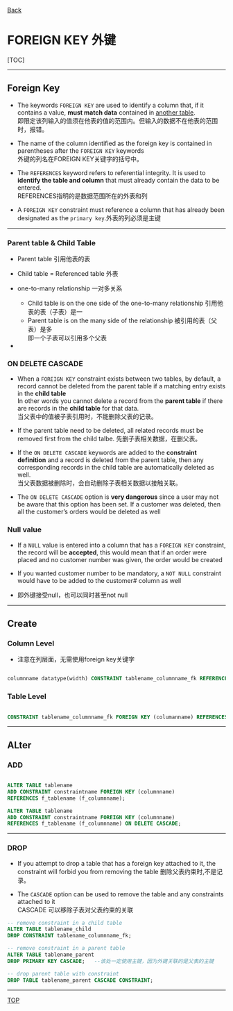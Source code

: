 [Back](../index.md)

# FOREIGN KEY 外键

[TOC]

---

## Foreign Key

- The keywords `FOREIGN KEY` are used to identify a column that, if it contains a value, **must match data** contained in <u>another table</u>.<br>即限定该列输入的值须在他表的值的范围内。但输入的数据不在他表的范围时，报错。

- The name of the column identified as the foreign key is contained in parentheses after the `FOREIGN KEY` keywords<br>外键的列名在FOREIGN KEY关键字的括号中。

- The `REFERENCES` keyword refers to referential integrity. It is used to **identify the table and column** that must already contain the data to be entered.<br>REFERENCES指明的是数据范围所在的外表和列

- A `FOREIGN KEY` constraint must reference a column that has already been designated as the `primary key`.外表的列必须是主键 

---

### Parent table & Child Table

- Parent table 引用他表的表

- Child table = Referenced table 外表

- one-to-many relationship 一对多关系
    - Child table is on the one side of the one-to-many relationship 引用他表的表（子表）是一
    - Parent table is on the many side of the relationship 被引用的表（父表）是多
    <br>即一个子表可以引用多个父表

- 

### ON DELETE CASCADE

- When a `FOREIGN KEY` constraint exists between two tables, by default, a record cannot be deleted from the parent table if a matching entry exists in the **child table**<br>
    In other words you cannot delete a record from the **parent table** if there are records in the **child table** for that data.<br>当父表中的值被子表引用时，不能删除父表的记录。

- If the parent table need to be deleted, all related records must be removed first from the child talbe. 先删子表相关数据，在删父表。

- If the `ON DELETE CASCADE` keywords are added to the **constraint definition** and a record is deleted from the parent table, then any corresponding records in the child table are automatically deleted as well.<br>当父表数据被删除时，会自动删除子表相关数据以接触关联。

- The `ON DELETE CASCADE` option is **very dangerous** since a user may not be aware that this option has been set. If a customer was deleted, then all the customer’s orders would be deleted as well

### Null value

- If a `NULL` value is entered into a column that has a `FOREIGN KEY` constraint, the record will be **accepted**, this would mean that if an order were placed and no customer number was given, the order would be created

- If you wanted customer number to be mandatory, a `NOT NULL` constraint would have to be added to the customer# column as well

- 即外键接受null，也可以同时甚至not null

---

## Create

### Column Level

- 注意在列层面，无需使用foreign key关键字

```sql

columnname datatype(width) CONSTRAINT tablename_columnname_fk REFERENCES f_tablename (f_columnname)

```

### Table Level

```sql

CONSTRAINT tablename_columnname_fk FOREIGN KEY (columanname) REFERENCES f_tablename (f_columnname)

```

---

## ALter

### ADD

```sql

ALTER TABLE tablename
ADD CONSTRAINT constraintname FOREIGN KEY (columnname)
REFERENCES f_tablename (f_columnname);

ALTER TABLE tablename
ADD CONSTRAINT constraintname FOREIGN KEY (columnname)
REFERENCES f_tablename (f_columnname) ON DELETE CASCADE;

```

---

### DROP

- If you attempt to drop a table that has a foreign key attached to it, the constraint will forbid you from removing the table 删除父表约束时,不是记录。

- The `CASCADE` option can be used to remove the table and any constraints attached to it<br>CASCADE 可以移除子表对父表约束的关联

``` sql
-- remove constraint in a child table
ALTER TABLE tablename_child
DROP CONSTRAINT tablename_columnname_fk;

-- remove constraint in a parent table
ALTER TABLE tablename_parent
DROP PRIMARY KEY CASCADE;   --该处一定使用主键，因为外键关联的是父表的主键

-- drop parent table with constraint
DROP TABLE tablename_parent CASCADE CONSTRAINT;

```

---

[TOP](#foreign-key-外键)
